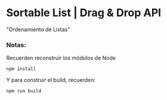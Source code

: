  # Sortable List | Drag & Drop API
 
 "Ordenamiento de Listas"

 ### Notas:
 Recuerden reconstruir los módulos de Node
 ```
 npm install
 ```

 Y para construir el build, recuerden:
 ```
 npm run build 
 ``` 
